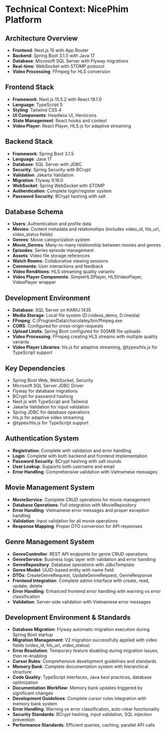 # Technical Context: NicePhim Platform

## Architecture Overview
- **Frontend**: Next.js 15 with App Router
- **Backend**: Spring Boot 3.1.5 with Java 17
- **Database**: Microsoft SQL Server with Flyway migrations
- **Real-time**: WebSocket with STOMP protocol
- **Video Processing**: FFmpeg for HLS conversion

## Frontend Stack
- **Framework**: Next.js 15.5.2 with React 19.1.0
- **Language**: TypeScript 5
- **Styling**: Tailwind CSS 4
- **UI Components**: Headless UI, Heroicons
- **State Management**: React hooks and context
- **Video Player**: React Player, HLS.js for adaptive streaming

## Backend Stack
- **Framework**: Spring Boot 3.1.5
- **Language**: Java 17
- **Database**: SQL Server with JDBC
- **Security**: Spring Security with BCrypt
- **Validation**: Jakarta Validation
- **Migration**: Flyway 9.16.0
- **WebSocket**: Spring WebSocket with STOMP
- **Authentication**: Complete login/register system
- **Password Security**: BCrypt hashing with salt

## Database Schema
- **Users**: Authentication and profile data
- **Movies**: Content metadata and relationships (includes video_id, hls_url, video_status fields)
- **Genres**: Movie categorization system
- **Movie_Genres**: Many-to-many relationship between movies and genres
- **Episodes**: Series episode management
- **Assets**: Video file storage references
- **Watch Rooms**: Collaborative viewing sessions
- **Comments**: User interactions and feedback
- **Video Renditions**: HLS streaming quality variants
- **Video Player Components**: SimpleHLSPlayer, HLSVideoPlayer, VideoPlayer wrapper

## Development Environment
- **Database**: SQL Server on KARIU:1435
- **Media Storage**: Local file system (D:/videos_demo, D:/media)
- **FFmpeg**: C:/ProgramData/chocolatey/bin/ffmpeg.exe
- **CORS**: Configured for cross-origin requests
- **Upload Limits**: Spring Boot configured for 500MB file uploads
- **Video Processing**: FFmpeg creating HLS streams with multiple quality variants
- **Video Player Libraries**: hls.js for adaptive streaming, @types/hls.js for TypeScript support

## Key Dependencies
- Spring Boot Web, WebSocket, Security
- Microsoft SQL Server JDBC Driver
- Flyway for database migrations
- BCrypt for password hashing
- Next.js with TypeScript and Tailwind
- Jakarta Validation for input validation
- Spring JDBC for database operations
- hls.js for adaptive video streaming
- @types/hls.js for TypeScript support

## Authentication System
- **Registration**: Complete with validation and error handling
- **Login**: Complete with both backend and frontend implementation
- **Password Security**: BCrypt hashing with salt rounds
- **User Lookup**: Supports both username and email
- **Error Handling**: Comprehensive validation with Vietnamese messages

## Movie Management System
- **MovieService**: Complete CRUD operations for movie management
- **Database Operations**: Full integration with MovieRepository
- **Error Handling**: Vietnamese error messages and proper exception handling
- **Validation**: Input validation for all movie operations
- **Response Mapping**: Proper DTO conversion for API responses

## Genre Management System
- **GenreController**: REST API endpoints for genre CRUD operations
- **GenreService**: Business logic layer with validation and error handling
- **GenreRepository**: Database operations with JdbcTemplate
- **Genre Model**: UUID-based entity with name field
- **DTOs**: CreateGenreRequest, UpdateGenreRequest, GenreResponse
- **Frontend Integration**: Complete admin interface with create, read, update, delete
- **Error Handling**: Enhanced frontend error handling with warning vs error classification
- **Validation**: Server-side validation with Vietnamese error messages

## Development Environment & Standards
- **Database Migration**: Flyway automatic migration execution during Spring Boot startup
- **Migration Management**: V2 migration successfully applied with video fields (video_id, hls_url, video_status)
- **Error Resolution**: Temporary feature disabling during migration issues, then re-enabling
- **Cursor Rules**: Comprehensive development guidelines and standards
- **Memory Bank**: Complete documentation system with hierarchical structure
- **Code Quality**: TypeScript interfaces, Java best practices, database optimization
- **Documentation Workflow**: Memory bank updates triggered by significant changes
- **Development Guidelines**: Complete cursor rules integration with memory bank system
- **Error Handling**: Warning vs error classification, auto-clear functionality
- **Security Standards**: BCrypt hashing, input validation, SQL injection prevention
- **Performance Standards**: Efficient queries, caching, parallel API calls


